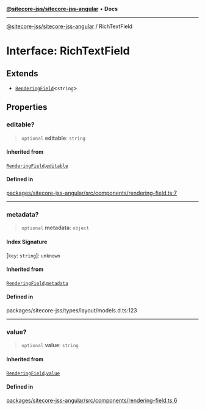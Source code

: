 [**@sitecore-jss/sitecore-jss-angular**](../README.md) • **Docs**

***

[@sitecore-jss/sitecore-jss-angular](../README.md) / RichTextField

# Interface: RichTextField

## Extends

- [`RenderingField`](RenderingField.md)\<`string`\>

## Properties

### editable?

> `optional` **editable**: `string`

#### Inherited from

[`RenderingField`](RenderingField.md).[`editable`](RenderingField.md#editable)

#### Defined in

[packages/sitecore-jss-angular/src/components/rendering-field.ts:7](https://github.com/Sitecore/jss/blob/ff400466a8d16483c667d9a837e1247d6192035e/packages/sitecore-jss-angular/src/components/rendering-field.ts#L7)

***

### metadata?

> `optional` **metadata**: `object`

#### Index Signature

 \[`key`: `string`\]: `unknown`

#### Inherited from

[`RenderingField`](RenderingField.md).[`metadata`](RenderingField.md#metadata)

#### Defined in

packages/sitecore-jss/types/layout/models.d.ts:123

***

### value?

> `optional` **value**: `string`

#### Inherited from

[`RenderingField`](RenderingField.md).[`value`](RenderingField.md#value)

#### Defined in

[packages/sitecore-jss-angular/src/components/rendering-field.ts:6](https://github.com/Sitecore/jss/blob/ff400466a8d16483c667d9a837e1247d6192035e/packages/sitecore-jss-angular/src/components/rendering-field.ts#L6)
